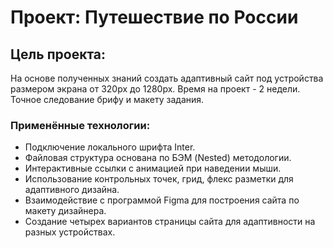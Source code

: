 # Проект: Путешествие по России  

## Цель проекта:  
На основе полученных знаний создать адаптивный сайт под устройства размером экрана от 320px до 1280px. Время на проект - 2 недели. Точное следование брифу и макету задания.

### Применённые технологии:  
* Подключение локального шрифта Inter.
* Файловая структура основана по БЭМ (Nested) методологии.
* Интерактивные ссылки с анимацией при наведении мыши.
* Использование контрольных точек, грид, флекс разметки для адаптивного дизайна.
* Взаимодействие с программой Figma для построения сайта по макету дизайнера.
* Создание четырех вариантов страницы сайта для адаптивности на разных устройствах.